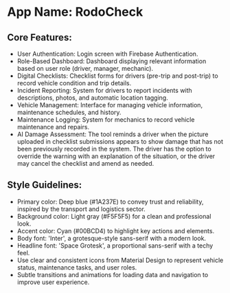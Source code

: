 # **App Name**: RodoCheck

## Core Features:

- User Authentication: Login screen with Firebase Authentication.
- Role-Based Dashboard: Dashboard displaying relevant information based on user role (driver, manager, mechanic).
- Digital Checklists: Checklist forms for drivers (pre-trip and post-trip) to record vehicle condition and trip details.
- Incident Reporting: System for drivers to report incidents with descriptions, photos, and automatic location tagging.
- Vehicle Management: Interface for managing vehicle information, maintenance schedules, and history.
- Maintenance Logging: System for mechanics to record vehicle maintenance and repairs.
- AI Damage Assessment: The tool reminds a driver when the picture uploaded in checklist submissions appears to show damage that has not been previously recorded in the system. The driver has the option to override the warning with an explanation of the situation, or the driver may cancel the checklist and amend as needed. 

## Style Guidelines:

- Primary color: Deep blue (#1A237E) to convey trust and reliability, inspired by the transport and logistics sector.
- Background color: Light gray (#F5F5F5) for a clean and professional look.
- Accent color: Cyan (#00BCD4) to highlight key actions and elements.
- Body font: 'Inter', a grotesque-style sans-serif with a modern look.
- Headline font: 'Space Grotesk', a proportional sans-serif with a techy feel.
- Use clear and consistent icons from Material Design to represent vehicle status, maintenance tasks, and user roles.
- Subtle transitions and animations for loading data and navigation to improve user experience.